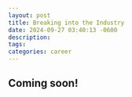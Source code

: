 ```yaml
---
layout: post
title: Breaking into the Industry
date: 2024-09-27 03:40:13 -0600
description:
tags:
categories: career
---
```


## Coming soon!
